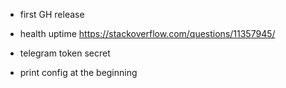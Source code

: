 
- first GH release

- health uptime https://stackoverflow.com/questions/11357945/
- telegram token secret
- print config at the beginning
